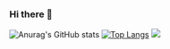 ### Hi there 👋

<!--
**qiuye2015/qiuye2015** is a ✨ _special_ ✨ repository because its `README.md` (this file) appears on your GitHub profile.

Here are some ideas to get you started:

- 🔭 I’m currently working on ...
- 🌱 I’m currently learning ...
- 👯 I’m looking to collaborate on ...
- 🤔 I’m looking for help with ...
- 💬 Ask me about ...
- 📫 How to reach me: ...
- 😄 Pronouns: ...
- ⚡ Fun fact: ...
-->
![Anurag's GitHub stats](https://github-readme-stats.vercel.app/api?username=qiuye2015&show_icons=true&theme=dracula)
[![Top Langs](https://github-readme-stats.vercel.app/api/top-langs/?username=qiuye2015&langs_count=8)](https://github.com/anuraghazra/github-readme-stats)
![]( https://steins-gate-visitor-count.greenhandatsjtu.repl.co/{这里可以加入GitHub名字，也可以是其他的字符串})
